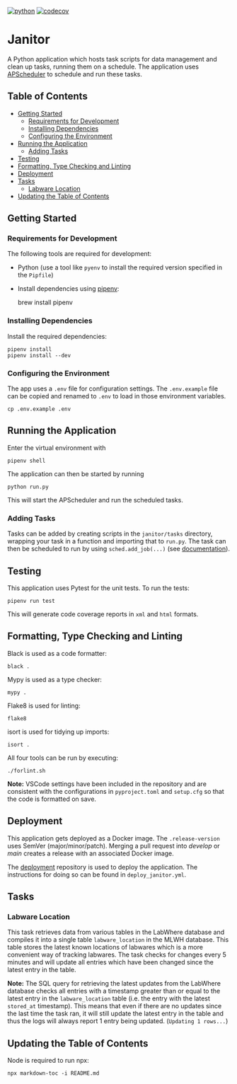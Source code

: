 [![python](https://img.shields.io/badge/Python-3.10-3776AB.svg?style=flat&logo=python&logoColor=ffd343)](https://docs.python.org/3.10/)
[![codecov](https://codecov.io/gh/sanger/janitor/branch/main/graph/badge.svg?token=326K6QWD3V)](https://codecov.io/gh/sanger/janitor)
<!-- omit from toc -->
# Janitor
A Python application which hosts task scripts for data management and clean up tasks, running them on a schedule.
The application uses [APScheduler](https://apscheduler.readthedocs.io/en/3.x/) to schedule and run these tasks.

<!-- omit from toc -->
## Table of Contents

- [Getting Started](#getting-started)
  - [Requirements for Development](#requirements-for-development)
  - [Installing Dependencies](#installing-dependencies)
  - [Configuring the Environment](#configuring-the-environment)
- [Running the Application](#running-the-application)
  - [Adding Tasks](#adding-tasks)
- [Testing](#testing)
- [Formatting, Type Checking and Linting](#formatting-type-checking-and-linting)
- [Deployment](#deployment)
- [Tasks](#tasks)
  - [Labware Location](#labware-location)
- [Updating the Table of Contents](#updating-the-table-of-contents)


## Getting Started

### Requirements for Development

The following tools are required for development:

- Python (use a tool like `pyenv` to install the required version specified in the `Pipfile`)
- Install dependencies using [pipenv](https://github.com/pypa/pipenv):

    brew install pipenv

### Installing Dependencies

Install the required dependencies:

    pipenv install
    pipenv install --dev

### Configuring the Environment

The app uses a `.env` file for configuration settings.
The `.env.example` file can be copied and renamed to `.env` to load in those environment variables.

    cp .env.example .env

## Running the Application

Enter the virtual environment with

    pipenv shell

The application can then be started by running

    python run.py

This will start the APScheduler and run the scheduled tasks.

### Adding Tasks

Tasks can be added by creating scripts in the `janitor/tasks` directory, wrapping your task in a function and importing that to `run.py`.
The task can then be scheduled to run by using `sched.add_job(...)` (see [documentation](https://apscheduler.readthedocs.io/en/3.x/userguide.html#adding-jobs)).

## Testing

This application uses Pytest for the unit tests.
To run the tests:

    pipenv run test

This will generate code coverage reports in `xml` and `html` formats.

## Formatting, Type Checking and Linting

Black is used as a code formatter:

    black .

Mypy is used as a type checker:

    mypy .

Flake8 is used for linting:

    flake8

isort is used for tidying up imports:

    isort .

All four tools can be run by executing:

    ./forlint.sh

**Note:** VSCode settings have been included in the repository and are consistent with the configurations in `pyproject.toml` and `setup.cfg` so that the code is formatted on save.

## Deployment

This application gets deployed as a Docker image.
The `.release-version` uses SemVer (major/minor/patch).
Merging a pull request into *develop* or *main* creates a release with an associated Docker image.

The [deployment](https://github.com/sanger/deployment) repository is used to deploy the application.
The instructions for doing so can be found in `deploy_janitor.yml`.

## Tasks

### Labware Location

This task retrieves data from various tables in the LabWhere database and compiles it into a single table `labware_location` in the MLWH database.
This table stores the latest known locations of labwares which is a more convenient way of tracking labwares.
The task checks for changes every 5 minutes and will update all entries which have been changed since the latest entry in the table.

**Note:** The SQL query for retrieving the latest updates from the LabWhere database checks all entries with a timestamp greater than or equal to the latest entry in the `labware_location` table (i.e. the entry with the latest `stored_at` timestamp).
This means that even if there are no updates since the last time the task ran, it will still update the latest entry in the table and thus the logs will always report 1 entry being updated. (`Updating 1 rows...`)

## Updating the Table of Contents

Node is required to run npx:

    npx markdown-toc -i README.md
